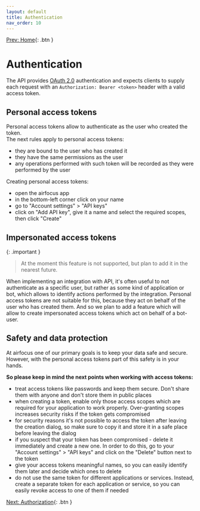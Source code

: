 ```yaml
---
layout: default
title: Authentication
nav_order: 10
---
```

[Prev: Home](/){: .btn }

# Authentication

The API provides [OAuth 2.0](https://oauth.net/2/) authentication and expects clients to supply each request with an `Authorization: Bearer <token>` header
with a valid access token.

## Personal access tokens

Personal access tokens allow to authenticate as the user who created the token.<br>
The next rules apply to personal access tokens:
- they are bound to the user who has created it
- they have the same permissions as the user
- any operations performed with such token will be recorded as they were performed by the user

Creating personal access tokens:
- open the airfocus app
- in the bottom-left corner click on your name
- go to "Account settings" > "API keys"
- click on "Add API key", give it a name and select the required scopes, then click "Create"

## Impersonated access tokens

{: .important }
> At the moment this feature is not supported, but plan to add it in the nearest future.

When implementing an integration with API, it's often useful to not authenticate as a specific user, but rather as some kind of application or bot,
which allows to identify actions performed by the integration.
Personal access tokens are not suitable for this, because they act on behalf of the user who has created them.
And so we plan to add a feature which will allow to create impersonated access tokens which act on behalf of a bot-user.

## Safety and data protection

At airfocus one of our primary goals is to keep your data safe and secure.
However, with the personal access tokens part of this safety is in your hands.

**So please keep in mind the next points when working with access tokens:**
- treat access tokens like passwords and keep them secure. Don't share them with anyone and don't store them in public places
- when creating a token, enable only those access scopes which are required for your application to work properly.
  Over-granting scopes increases security risks if the token gets compromised
- for security reasons it's not possible to access the token after leaving the creation dialog, so make sure to copy it and store it in a safe place
  before leaving the dialog
- if you suspect that your token has been compromised - delete it immediately and create a new one.
  In order to do this, go to your "Account settings" > "API keys" and click on the "Delete" button next to the token
- give your access tokens meaningful names, so you can easily identify them later and decide which ones to delete
- do not use the same token for different applications or services.
  Instead, create a separate token for each application or service, so you can easily revoke access to one of them if needed

[Next: Authorization](/authorization){: .btn }
